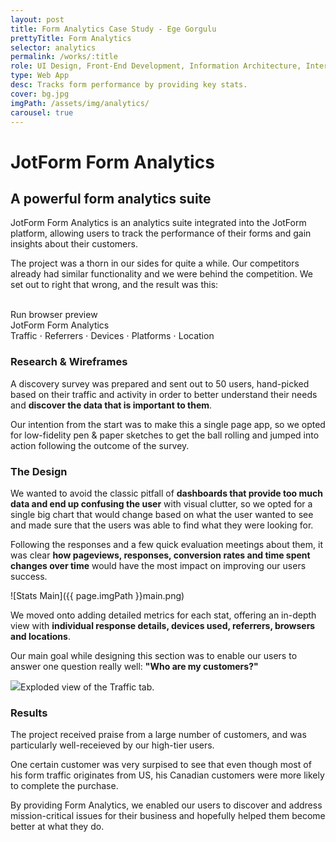 ```yaml
---
layout: post
title: Form Analytics Case Study - Ege Gorgulu
prettyTitle: Form Analytics
selector: analytics
permalink: /works/:title
role: UI Design, Front-End Development, Information Architecture, Interaction Design
type: Web App
desc: Tracks form performance by providing key stats.
cover: bg.jpg
imgPath: /assets/img/analytics/
carousel: true
---
```


# JotForm Form Analytics

## A powerful form analytics suite

JotForm Form Analytics is an analytics suite integrated into the JotForm platform, allowing users to track the performance of their forms and gain insights about their customers. 

The project was a thorn in our sides for quite a while. Our competitors already  had similar functionality and we were behind the competition. We set out to right that wrong, and the result was this:

<div class="browser viewer-cont">
	<div class="browser-init">
		<div class="vert-align">
			<i class="glyphicon glyphicon-hand-up"></i><br>
			Run browser preview
		</div>
	</div>
	<div class="browser-bar">
		<div class="browser-controls"></div>
		JotForm Form Analytics
	</div>
	<div class="browser-stage">
		<div>
			<img src="{{ page.imgPath }}traffic.png" id="stage" alt="">
		</div>
	</div>
</div>
<div class="img-switcher">
	<a data-target="{{ page.imgPath }}traffic.png" class="active">Traffic</a>
	<span class="sep">&sdot;</span>
	<a data-target="{{ page.imgPath }}referrers.png">Referrers</a>
	<span class="sep">&sdot;</span>
	<a data-target="{{ page.imgPath }}devices.png">Devices</a>
	<span class="sep">&sdot;</span>
	<a data-target="{{ page.imgPath }}platform.png">Platforms</a>
	<span class="sep">&sdot;</span>
	<a data-target="{{ page.imgPath }}locations.png">Location</a>
</div>

### Research & Wireframes

A discovery survey was prepared and sent out to 50 users, hand-picked based on their traffic and activity in order to better understand their needs and <strong>discover the data that is important to them</strong>.

Our intention from the start was to make this a single page app, so we opted for low-fidelity pen & paper sketches to get the ball rolling and jumped into action following the outcome of the survey.

### The Design

We wanted to avoid the classic pitfall of <strong>dashboards that provide too much data and end up confusing the user</strong> with visual clutter, so we opted for a single big chart that would change based on what the user wanted to see and made sure that the users was able to find what they were looking for.

Following the responses and a few quick evaluation meetings about them, it was clear <strong>how pageviews, responses, conversion rates and time spent changes over time</strong> would have the most impact on improving our users success.

![Stats Main]({{ page.imgPath }}main.png)

We moved onto adding detailed metrics for each stat, offering an in-depth view with <strong>individual response details, devices used, referrers, browsers and locations</strong>. 

Our main goal while designing this section was to enable our users to answer one question really well: <strong>"Who are my customers?"</strong>

<img class="captioned" src="{{ page.imgPath }}traffic-exploded.png"><span class="caption">Exploded view of the Traffic tab.</span> 

### Results

The project received praise from a large number of customers, and was particularly well-receieved by our high-tier users.

One certain customer was very surpised to see that even though most of his form traffic originates from US, his Canadian customers were more likely to complete the purchase.

By providing Form Analytics, we enabled our users to discover and address mission-critical issues for their business and hopefully helped them become better at what they do.



